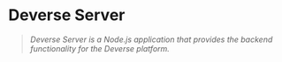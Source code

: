 # Deverse Server

> *Deverse Server is a Node.js application that provides the backend functionality for the Deverse platform.*
